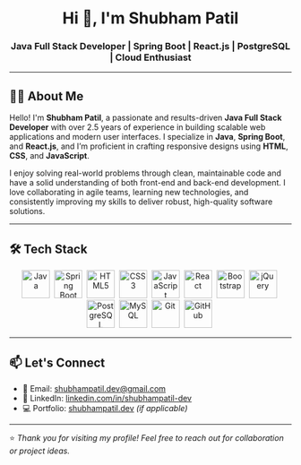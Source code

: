 <h1 align="center">Hi 👋, I'm Shubham Patil</h1>
<h3 align="center">Java Full Stack Developer | Spring Boot | React.js | PostgreSQL | Cloud Enthusiast</h3>

---

## 🙋‍♂️ About Me

Hello! I'm **Shubham Patil**, a passionate and results-driven **Java Full Stack Developer** with over 2.5 years of experience in building scalable web applications and modern user interfaces. I specialize in **Java**, **Spring Boot**, and **React.js**, and I’m proficient in crafting responsive designs using **HTML**, **CSS**, and **JavaScript**.

I enjoy solving real-world problems through clean, maintainable code and have a solid understanding of both front-end and back-end development. I love collaborating in agile teams, learning new technologies, and consistently improving my skills to deliver robust, high-quality software solutions.

---

## 🛠️ Tech Stack

<p align="center">
  <img src="https://cdn.jsdelivr.net/gh/devicons/devicon/icons/java/java-original.svg" title="Java" alt="Java" width="50" height="50"/>&nbsp;
  <img src="https://cdn.jsdelivr.net/gh/devicons/devicon/icons/spring/spring-original.svg" title="Spring Boot" alt="Spring Boot" width="50" height="50"/>&nbsp;
  <img src="https://cdn.jsdelivr.net/gh/devicons/devicon/icons/html5/html5-original.svg" title="HTML5" alt="HTML5" width="50" height="50"/>&nbsp;
  <img src="https://cdn.jsdelivr.net/gh/devicons/devicon/icons/css3/css3-original.svg" title="CSS3" alt="CSS3" width="50" height="50"/>&nbsp;
  <img src="https://cdn.jsdelivr.net/gh/devicons/devicon/icons/javascript/javascript-original.svg" title="JavaScript" alt="JavaScript" width="50" height="50"/>&nbsp;
  <img src="https://cdn.jsdelivr.net/gh/devicons/devicon/icons/react/react-original.svg" title="React.js" alt="React" width="50" height="50"/>&nbsp;
  <img src="https://cdn.jsdelivr.net/gh/devicons/devicon/icons/bootstrap/bootstrap-original.svg" title="Bootstrap" alt="Bootstrap" width="50" height="50"/>&nbsp;
  <img src="https://cdn.jsdelivr.net/gh/devicons/devicon/icons/jquery/jquery-original.svg" title="jQuery" alt="jQuery" width="50" height="50"/>&nbsp;
  <img src="https://cdn.jsdelivr.net/gh/devicons/devicon/icons/postgresql/postgresql-original.svg" title="PostgreSQL" alt="PostgreSQL" width="50" height="50"/>&nbsp;
  <img src="https://cdn.jsdelivr.net/gh/devicons/devicon/icons/mysql/mysql-original.svg" title="MySQL" alt="MySQL" width="50" height="50"/>&nbsp;
<!--   <img src="https://cdn.jsdelivr.net/gh/devicons/devicon/icons/mongodb/mongodb-original.svg" title="MongoDB" alt="MongoDB" width="50" height="50"/>&nbsp; -->
  <img src="https://cdn.jsdelivr.net/gh/devicons/devicon/icons/git/git-original.svg" title="Git" alt="Git" width="50" height="50"/>&nbsp;
  <img src="https://cdn.jsdelivr.net/gh/devicons/devicon/icons/github/github-original.svg" title="GitHub" alt="GitHub" width="50" height="50"/>&nbsp;
<!--   <img src="https://cdn.jsdelivr.net/gh/devicons/devicon/icons/docker/docker-original.svg" title="Docker" alt="Docker" width="50" height="50"/>&nbsp;
  <img src="https://cdn.jsdelivr.net/gh/devicons/devicon/icons/kubernetes/kubernetes-plain.svg" title="Kubernetes" alt="Kubernetes" width="50" height="50"/>&nbsp;
  <img src="https://cdn.jsdelivr.net/gh/devicons/devicon/icons/jenkins/jenkins-original.svg" title="Jenkins" alt="Jenkins" width="50" height="50"/>&nbsp;
  <img src="https://cdn.jsdelivr.net/gh/devicons/devicon/icons/amazonwebservices/amazonwebservices-original.svg" title="AWS" alt="AWS" width="50" height="50"/>&nbsp; -->
</p>

---

## 📫 Let's Connect

- 📧 Email: [shubhampatil.dev@gmail.com](mailto:shubhampatil.dev@gmail.com)
- 💼 LinkedIn: [linkedin.com/in/shubhampatil-dev](https://linkedin.com/in/shubhampatil-dev)
- 💻 Portfolio: [shubhampatil.dev](https://shubhampatil.dev) *(if applicable)*

---

⭐️ *Thank you for visiting my profile! Feel free to reach out for collaboration or project ideas.*

